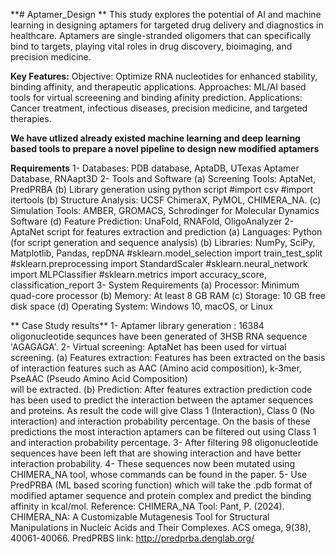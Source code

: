 **# Aptamer_Design **
This study explores the potential of AI and machine learning in designing aptamers for targeted drug delivery and diagnostics in healthcare. Aptamers are single-stranded oligomers that can specifically bind to targets, playing vital roles in drug discovery, bioimaging, and precision medicine.

**Key Features:**
Objective: Optimize RNA nucleotides for enhanced stability, binding affinity, and therapeutic applications.
Approaches: ML/AI based tools for virtual screeening and binding afinity prediction.
Applications: Cancer treatment, infectious diseases, precision medicine, and targeted therapies.

**We have utlized already existed machine learning and deep learning based tools to prepare a novel pipeline to design new modified aptamers**

**Requirements**
1- Databases: PDB database, AptaDB, UTexas Aptamer Database, RNAapt3D
2- Tools and Software
  (a) Screening Tools: AptaNet, PredPRBA
  (b) Library generation using python script
      #import csv
      #import itertools
  (b) Structure Analysis: UCSF ChimeraX, PyMOL, CHIMERA_NA.
  (c) Simulation Tools: AMBER, GROMACS, Schrodinger for Molecular Dynamics Software
  (d) Feature Prediction: UnaFold, RNAFold, OligoAnalyzer
2- AptaNet script for features extraction and prediction
  (a) Languages: Python (for script generation and sequence analysis)
  (b) Libraries: NumPy, SciPy, Matplotlib, Pandas, repDNA
         #sklearn.model_selection import train_test_split
         #sklearn.preprocessing import StandardScaler
         #sklearn.neural_network import MLPClassifier
         #sklearn.metrics import accuracy_score, classification_report
3- System Requirements
  (a) Processor: Minimum quad-core processor
  (b) Memory: At least 8 GB RAM
  (c) Storage: 10 GB free disk space
  (d) Operating System: Windows 10, macOS, or Linux

 ** Case Study results**
  1- Aptamer library generation : 16384 oligonucleotide sequnces have been generated of 3HSB RNA sequence 'AGAGAGA'.
  2- Virtual screening: AptaNet has been used for virtual screening. 
     (a) Features extraction: Features has been extracted on the basis of interaction features such as AAC (Amino acid composition), k-3mer, PseAAC (Pseudo Amino Acid Composition)  
         will be extracted.
     (b) Prediction: After features extraction prediction code has been used to predict the interaction between the aptamer sequences and proteins. As result the code will give Class 1 (Interaction), Class 0 (No 
         interaction) and interaction probability percentage. On the basis of these predictions the most interaction aptamers can be filtered out using Class 1 and interaction probability percentage.
  3- After filtering 98 oligonucleotide sequences have been left that are showing interaction and have better interaction probability.
  4- These sequences now been mutated using CHIMERA_NA tool, whose commands can be found in the paper.
  5- Use PredPRBA (ML based scoring function) which will take the .pdb format of modified aptamer sequence and protein complex and predict the binding affinity in kcal/mol.
  Reference:
  CHIMERA_NA Tool: Pant, P. (2024). CHIMERA_NA: A Customizable Mutagenesis Tool for Structural Manipulations in Nucleic Acids and Their Complexes. ACS omega, 9(38), 40061-40066.
  PredPRBS link: http://predprba.denglab.org/
